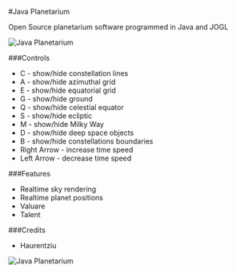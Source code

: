 #Java Planetarium

Open Source planetarium software programmed in Java and JOGL

![Java Planetarium](http://i.imgur.com/ARBk1t0.png)

###Controls

* C - show/hide constellation lines
* A - show/hide azimuthal grid
* E - show/hide equatorial grid
* G - show/hide ground
* Q - show/hide celestial equator
* S - show/hide ecliptic
* M - show/hide Milky Way
* D - show/hide deep space objects
* B - show/hide constellations boundaries
* Right Arrow - increase time speed
* Left Arrow - decrease time speed

###Features

* Realtime sky rendering
* Realtime planet positions
* Valuare
* Talent

###Credits

* Haurentziu

![Java Planetarium](http://i.imgur.com/RCuV0Fn.png)
